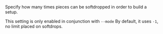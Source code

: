 Specify how many times pieces can be softdropped in order to build a setup.

This setting is only enabled in conjunction with `--mode` 
By default, it uses `-1`, no limit placed on softdrops.